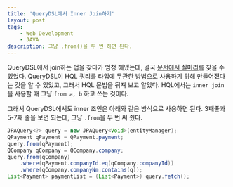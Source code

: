```yaml
---
title: 'QueryDSL에서 Inner Join하기'
layout: post
tags: 
    - Web Development
    - JAVA
description: 그냥 .from()을 두 번 하면 된다.
---
```


QueryDSL에서 join하는 법을 찾다가 엄청 헤맸는데, 결국 [문서에서 실마리][doc]를 찾을 수 있었다. QueryDSL이 HQL 쿼리를 타입에 무관한 방법으로 사용하기 위해 만들어졌다는 것을 알 수 있었고, 그래서 HQL 문법을 뒤져 보고 알았다. HQL에서는 `inner join`을 사용할 때 그냥 `from a, b` 하고 쓰는 것이다.

그래서 QueryDSL에서도 inner 조인은 아래와 같은 방식으로 사용하면 된다. 3째줄과 5-7째 줄을 보면 되는데, 그냥 `.from`을 두 번 써 줬다.

~~~ java
JPAQuery<?> query = new JPAQuery<Void>(entityManager);
QPayment qPayment = QPayment.payment;
query.from(qPayment);
QCompany qCompany = QCompany.company;
query.from(qCompany)
    .where(qPayment.companyId.eq(qCompany.companyId))
    .where(qCompany.companyNm.contains(q));
List<Payment> paymentList = (List<Payment>) query.fetch();
~~~

[doc]: http://www.querydsl.com/static/querydsl/4.4.0/reference/html_single/#d0e87
[1]: https://www.marcobehler.com/guides/java-databases